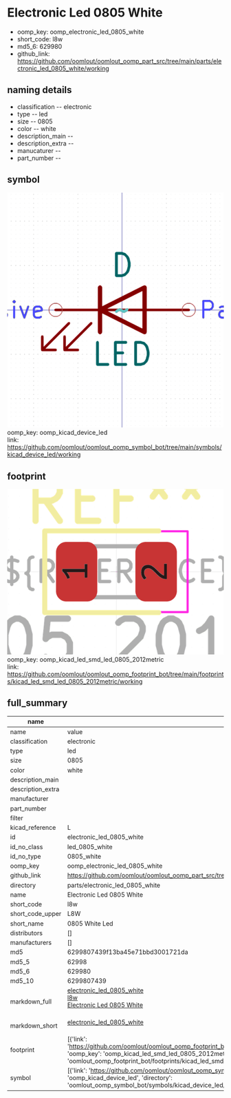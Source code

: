 # Electronic Led 0805 White

  
* oomp_key: oomp_electronic_led_0805_white 
* short_code: l8w
* md5_6: 629980  
* github_link: https://github.com/oomlout/oomlout_oomp_part_src/tree/main/parts/electronic_led_0805_white/working  
## naming details
* classification -- electronic
* type -- led
* size -- 0805
* color -- white
* description_main -- 
* description_extra -- 
* manucaturer -- 
* part_number -- 



## symbol

![](symbol/0/working/working_600.png)  
oomp_key: oomp_kicad_device_led  
link: https://github.com/oomlout/oomlout_oomp_symbol_bot/tree/main/symbols/kicad_device_led/working  

## footprint

![](footprint/0/working/working_600.png)  
oomp_key: oomp_kicad_led_smd_led_0805_2012metric  
link: https://github.com/oomlout/oomlout_oomp_footprint_bot/tree/main/footprints/kicad_led_smd_led_0805_2012metric/working  

## full_summary
| name | value | 
| --- | --- | 
| name | value | 
| classification | electronic | 
| type | led | 
| size | 0805 | 
| color | white | 
| description_main |  | 
| description_extra |  | 
| manufacturer |  | 
| part_number |  | 
| filter |  | 
| kicad_reference | L | 
| id | electronic_led_0805_white | 
| id_no_class | led_0805_white | 
| id_no_type | 0805_white | 
| oomp_key | oomp_electronic_led_0805_white | 
| github_link | https://github.com/oomlout/oomlout_oomp_part_src/tree/main/parts/electronic_led_0805_white/working | 
| directory | parts/electronic_led_0805_white | 
| name | Electronic Led 0805 White | 
| short_code | l8w | 
| short_code_upper | L8W | 
| short_name | 0805 White Led | 
| distributors | [] | 
| manufacturers | [] | 
| md5 | 6299807439f13ba45e71bbd3001721da | 
| md5_5 | 62998 | 
| md5_6 | 629980 | 
| md5_10 | 6299807439 | 
| markdown_full | [electronic_led_0805_white](https://github.com/oomlout/oomlout_oomp_part_src/tree/main/parts/electronic_led_0805_white/working)<br>[l8w](https://github.com/oomlout/oomlout_oomp_part_src/tree/main/parts/electronic_led_0805_white/working)<br>[Electronic Led 0805 White](https://github.com/oomlout/oomlout_oomp_part_src/tree/main/parts/electronic_led_0805_white/working)<br><br> | 
| markdown_short | [electronic_led_0805_white](https://github.com/oomlout/oomlout_oomp_part_src/tree/main/parts/electronic_led_0805_white/working)<br><br> | 
| footprint | [{'link': 'https://github.com/oomlout/oomlout_oomp_footprint_bot/tree/main/foootprntss/kicad_led_smd_led_0805_2012metric', 'oomp_key': 'oomp_kicad_led_smd_led_0805_2012metric', 'directory': 'oomlout_oomp_footprint_bot/footprints/kicad_led_smd_led_0805_2012metric//working/working.kicad_mod'}] | 
| symbol | [{'link': 'https://github.com/oomlout/oomlout_oomp_symbol_bot/tree/main/symbols/kicad_device_led', 'oomp_key': 'oomp_kicad_device_led', 'directory': 'oomlout_oomp_symbol_bot/symbols/kicad_device_led//working/working.kicad_sym'}] | 
